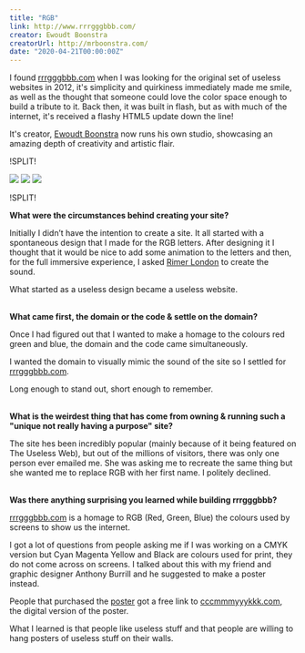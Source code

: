 ```yaml
---
title: "RGB"
link: http://www.rrrgggbbb.com/
creator: Ewoudt Boonstra
creatorUrl: http://mrboonstra.com/
date: "2020-04-21T00:00:00Z"
---
```


I found [rrrgggbbb.com](http://www.rrrgggbbb.com/) when I was looking for the original set of useless websites in 2012, it's simplicity and quirkiness immediately made me smile, as well as the thought that someone could love the color space enough to build a tribute to it. Back then, it was built in flash, but as with much of the internet, it's received a flashy HTML5 update down the line!
&nbsp;

It's creator, [Ewoudt Boonstra](http://mrboonstra.com/) now runs his own studio, showcasing an amazing depth of creativity and artistic flair.

!SPLIT!

<div class="images has-border">
  <img src="/sites/assets/rgb.jpg" />
  <img src="/sites/assets/rgb-2.jpg" />
  <img src="/sites/assets/rgb-3.jpg" />
</div>

!SPLIT!

**What were the circumstances behind creating your site?**

Initially I didn’t have the intention to create a site. It all started with a spontaneous design that I made for the RGB letters. After designing it I thought that it would be nice to add some animation to the letters and then, for the full immersive experience, I asked [Rimer London](http://rimerlondon.com/) to create the sound.

What started as a useless design became a useless website.  
&nbsp;

**What came first, the domain or the code & settle on the domain?**

Once I had figured out that I wanted to make a homage to the colours red green and blue, the domain and the code came simultaneously.

I wanted the domain to visually mimic the sound of the site so I settled for [rrrgggbbb.com](http://www.rrrgggbbb.com/).

Long enough to stand out, short enough to remember.  
&nbsp;

**What is the weirdest thing that has come from owning & running such a "unique not really having a purpose" site?**

The site hes been incredibly popular (mainly because of it being featured on The Useless Web), but out of the millions of visitors, there was only one person ever emailed me.
She was asking me to recreate the same thing but she wanted me to replace RGB with her first name.
I politely declined.  
&nbsp;

**Was there anything surprising you learned while building rrrgggbbb?**

[rrrgggbbb.com](http://www.rrrgggbbb.com/) is a homage to RGB (Red, Green, Blue) the colours used by screens to show us the internet.

I got a lot of questions from people asking me if I was working on a CMYK version but Cyan Magenta Yellow and Black are colours used for print, they do not come across on screens.
I talked about this with my friend and graphic designer Anthony Burrill and he suggested to make a poster instead.

People that purchased the [poster](https://www.instagram.com/p/BNW0Pi8AjfS/) got a free link to [cccmmmyyykkk.com](http://cccmmmyyykkk.com/), the digital version of the poster.

What I learned is that people like useless stuff and that people are willing to hang posters of useless stuff on their walls.
